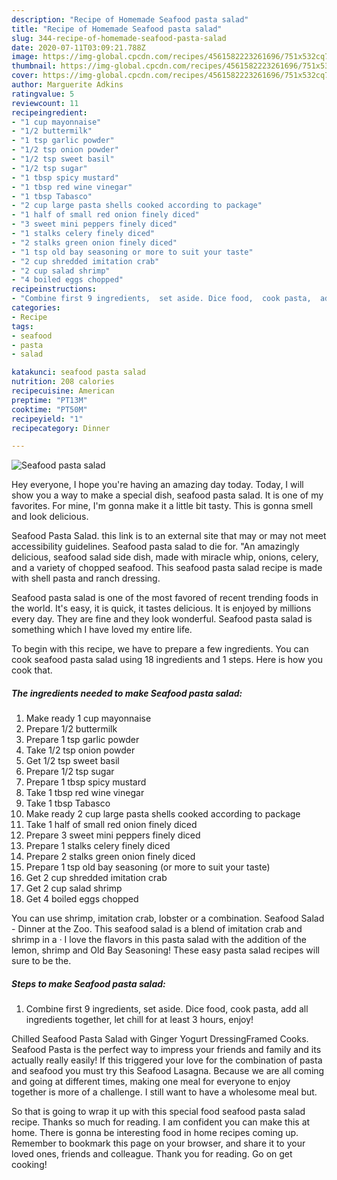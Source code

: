 ```yaml
---
description: "Recipe of Homemade Seafood pasta salad"
title: "Recipe of Homemade Seafood pasta salad"
slug: 344-recipe-of-homemade-seafood-pasta-salad
date: 2020-07-11T03:09:21.788Z
image: https://img-global.cpcdn.com/recipes/4561582223261696/751x532cq70/seafood-pasta-salad-recipe-main-photo.jpg
thumbnail: https://img-global.cpcdn.com/recipes/4561582223261696/751x532cq70/seafood-pasta-salad-recipe-main-photo.jpg
cover: https://img-global.cpcdn.com/recipes/4561582223261696/751x532cq70/seafood-pasta-salad-recipe-main-photo.jpg
author: Marguerite Adkins
ratingvalue: 5
reviewcount: 11
recipeingredient:
- "1 cup mayonnaise"
- "1/2 buttermilk"
- "1 tsp garlic powder"
- "1/2 tsp onion powder"
- "1/2 tsp sweet basil"
- "1/2 tsp sugar"
- "1 tbsp spicy mustard"
- "1 tbsp red wine vinegar"
- "1 tbsp Tabasco"
- "2 cup large pasta shells cooked according to package"
- "1 half of small red onion finely diced"
- "3 sweet mini peppers finely diced"
- "1 stalks celery finely diced"
- "2 stalks green onion finely diced"
- "1 tsp old bay seasoning or more to suit your taste"
- "2 cup shredded imitation crab"
- "2 cup salad shrimp"
- "4 boiled eggs chopped"
recipeinstructions:
- "Combine first 9 ingredients,  set aside. Dice food,  cook pasta,  add all ingredients together,  let chill for at least 3 hours,  enjoy!"
categories:
- Recipe
tags:
- seafood
- pasta
- salad

katakunci: seafood pasta salad 
nutrition: 208 calories
recipecuisine: American
preptime: "PT13M"
cooktime: "PT50M"
recipeyield: "1"
recipecategory: Dinner

---
```



![Seafood pasta salad](https://img-global.cpcdn.com/recipes/4561582223261696/751x532cq70/seafood-pasta-salad-recipe-main-photo.jpg)

Hey everyone, I hope you're having an amazing day today. Today, I will show you a way to make a special dish, seafood pasta salad. It is one of my favorites. For mine, I'm gonna make it a little bit tasty. This is gonna smell and look delicious.

Seafood Pasta Salad. this link is to an external site that may or may not meet accessibility guidelines. Seafood pasta salad to die for. &#34;An amazingly delicious, seafood salad side dish, made with miracle whip, onions, celery, and a variety of chopped seafood. This seafood pasta salad recipe is made with shell pasta and ranch dressing.

Seafood pasta salad is one of the most favored of recent trending foods in the world. It's easy, it is quick, it tastes delicious. It is enjoyed by millions every day. They are fine and they look wonderful. Seafood pasta salad is something which I have loved my entire life.


To begin with this recipe, we have to prepare a few ingredients. You can cook seafood pasta salad using 18 ingredients and 1 steps. Here is how you cook that.

<!--inarticleads1-->

##### The ingredients needed to make Seafood pasta salad:

1. Make ready 1 cup mayonnaise
1. Prepare 1/2 buttermilk
1. Prepare 1 tsp garlic powder
1. Take 1/2 tsp onion powder
1. Get 1/2 tsp sweet basil
1. Prepare 1/2 tsp sugar
1. Prepare 1 tbsp spicy mustard
1. Take 1 tbsp red wine vinegar
1. Take 1 tbsp Tabasco
1. Make ready 2 cup large pasta shells cooked according to package
1. Take 1 half of small red onion finely diced
1. Prepare 3 sweet mini peppers finely diced
1. Prepare 1 stalks celery finely diced
1. Prepare 2 stalks green onion finely diced
1. Prepare 1 tsp old bay seasoning (or more to suit your taste)
1. Get 2 cup shredded imitation crab
1. Get 2 cup salad shrimp
1. Get 4 boiled eggs chopped


You can use shrimp, imitation crab, lobster or a combination. Seafood Salad - Dinner at the Zoo. This seafood salad is a blend of imitation crab and shrimp in a · I love the flavors in this pasta salad with the addition of the lemon, shrimp and Old Bay Seasoning! These easy pasta salad recipes will sure to be the. 

<!--inarticleads2-->

##### Steps to make Seafood pasta salad:

1. Combine first 9 ingredients,  set aside. Dice food,  cook pasta,  add all ingredients together,  let chill for at least 3 hours,  enjoy!


Chilled Seafood Pasta Salad with Ginger Yogurt DressingFramed Cooks. Seafood Pasta is the perfect way to impress your friends and family and its actually really easily! If this triggered your love for the combination of pasta and seafood you must try this Seafood Lasagna. Because we are all coming and going at different times, making one meal for everyone to enjoy together is more of a challenge. I still want to have a wholesome meal but. 

So that is going to wrap it up with this special food seafood pasta salad recipe. Thanks so much for reading. I am confident you can make this at home. There is gonna be interesting food in home recipes coming up. Remember to bookmark this page on your browser, and share it to your loved ones, friends and colleague. Thank you for reading. Go on get cooking!
